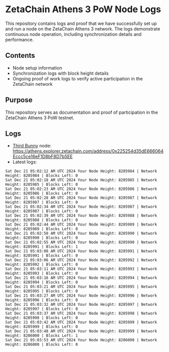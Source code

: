 # ZetaChain Athens 3 PoW Node Logs
This repository contains logs and proof that we have successfully set up and run a node on the ZetaChain Athens 3 network. The logs demonstrate continuous node operation, including synchronization details and performance.

## Contents
- Node setup information
- Synchronization logs with block height details
- Ongoing proof of work logs to verify active participation in the ZetaChain network

## Purpose
This repository serves as documentation and proof of participation in the ZetaChain Athens 3 PoW testnet.

## Logs

- [Third Bunny](https://thirdbunny.xyz/) node: https://athens.explorer.zetachain.com/address/0x225254d35dE666064Eccc5ce16eF1D8bF8D7b5EE
- Latest logs:
```
Sat Dec 21 05:02:12 AM UTC 2024 Your Node Height: 8205984 | Network Height: 8205984 | Blocks Left: 0
Sat Dec 21 05:02:18 AM UTC 2024 Your Node Height: 8205985 | Network Height: 8205985 | Blocks Left: 0
Sat Dec 21 05:02:23 AM UTC 2024 Your Node Height: 8205986 | Network Height: 8205986 | Blocks Left: 0
Sat Dec 21 05:02:28 AM UTC 2024 Your Node Height: 8205987 | Network Height: 8205987 | Blocks Left: 0
Sat Dec 21 05:02:34 AM UTC 2024 Your Node Height: 8205987 | Network Height: 8205987 | Blocks Left: 0
Sat Dec 21 05:02:39 AM UTC 2024 Your Node Height: 8205988 | Network Height: 8205988 | Blocks Left: 0
Sat Dec 21 05:02:44 AM UTC 2024 Your Node Height: 8205989 | Network Height: 8205989 | Blocks Left: 0
Sat Dec 21 05:02:50 AM UTC 2024 Your Node Height: 8205990 | Network Height: 8205990 | Blocks Left: 0
Sat Dec 21 05:02:55 AM UTC 2024 Your Node Height: 8205990 | Network Height: 8205991 | Blocks Left: 1
Sat Dec 21 05:03:00 AM UTC 2024 Your Node Height: 8205991 | Network Height: 8205991 | Blocks Left: 0
Sat Dec 21 05:03:06 AM UTC 2024 Your Node Height: 8205992 | Network Height: 8205992 | Blocks Left: 0
Sat Dec 21 05:03:11 AM UTC 2024 Your Node Height: 8205993 | Network Height: 8205993 | Blocks Left: 0
Sat Dec 21 05:03:16 AM UTC 2024 Your Node Height: 8205994 | Network Height: 8205994 | Blocks Left: 0
Sat Dec 21 05:03:21 AM UTC 2024 Your Node Height: 8205995 | Network Height: 8205995 | Blocks Left: 0
Sat Dec 21 05:03:27 AM UTC 2024 Your Node Height: 8205996 | Network Height: 8205996 | Blocks Left: 0
Sat Dec 21 05:03:32 AM UTC 2024 Your Node Height: 8205997 | Network Height: 8205997 | Blocks Left: 0
Sat Dec 21 05:03:37 AM UTC 2024 Your Node Height: 8205998 | Network Height: 8205998 | Blocks Left: 0
Sat Dec 21 05:03:42 AM UTC 2024 Your Node Height: 8205999 | Network Height: 8205999 | Blocks Left: 0
Sat Dec 21 05:03:48 AM UTC 2024 Your Node Height: 8205999 | Network Height: 8206000 | Blocks Left: 1
Sat Dec 21 05:03:53 AM UTC 2024 Your Node Height: 8206000 | Network Height: 8206000 | Blocks Left: 0
```
